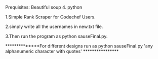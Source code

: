 Prequisites:
                Beautiful soup 4.
                python
              

1.Simple Rank Scraper for Codechef Users.

2.simply write all the usernames in new.txt file.

3.Then run the program as python sauseFinal.py.

**************For different designs run as python sauseFinal.py 'any alphanumeric character with quotes' ****************
